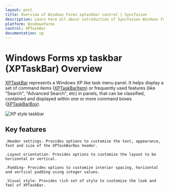 ```yaml
---
layout: post
title: Overview of Windows Forms xptaskbar control | Syncfusion
description: Learn here all about introduction of Syncfusion Windows Forms xptaskbar (XPTaskBar) control, its elements and more details.
platform: WindowsForms
control: XPTaskBar
documentation: ug
---
```

# Windows Forms xp taskbar (XPTaskBar) Overview

[XPTaskBar](https://help.syncfusion.com/cr/windowsforms/Syncfusion.Windows.Forms.Tools.XPTaskBar.html) represents a Windows XP like task menu panel. It helps display a set of command items ([XPTaskBarItem](https://help.syncfusion.com/cr/windowsforms/Syncfusion.Windows.Forms.Tools.XPTaskBarItem.html)) or frequently used features (like "Search", "Advanced Search", etc) in panels, that can be classified, contained and displayed within one or more command boxes ([XPTaskBarBox](https://help.syncfusion.com/cr/windowsforms/Syncfusion.Windows.Forms.Tools.XPTaskBarBox.html)). 

 ![XP style taskbar](Overview_images/XPTaskBar_Img6.png)


## Key features

    .Header settings- Provides options to customize the text, appearance, font and size of the XPTaskBarBox header.

    .Layout orientation- Provides options to customize the layout to be horizontal or vertical.

    .Padding- Provides options to customize interior spacing, horizontal and vertical padding using integer values.

    .Visual style- Provides rich set of style to customize the look and feel of XPTaskBar.
